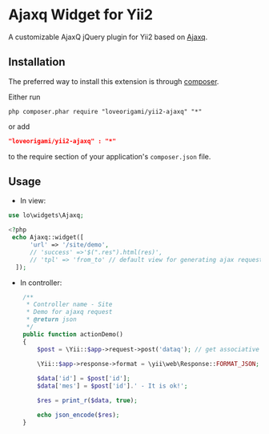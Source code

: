 Ajaxq Widget for Yii2
========================
A customizable AjaxQ jQuery plugin for Yii2 based on [Ajaxq](http://foliotek.github.io/AjaxQ/).

Installation
------------
The preferred way to install this extension is through [composer](http://getcomposer.org/download/).

Either run

```
php composer.phar require "loveorigami/yii2-ajaxq" "*"
```

or add

```json
"loveorigami/yii2-ajaxq" : "*"
```

to the require section of your application's `composer.json` file.

Usage
-----

* In view:

```php
use lo\widgets\Ajaxq;

<?php
 echo Ajaxq::widget([
      'url' => '/site/demo',
      // 'success' =>'$(".res").html(res)',
      // 'tpl' => 'from_to' // default view for generating ajax requests
  ]);

```

* In controller:
     
```php
    /**
     * Controller name - Site
     * Demo for ajaxq request
     * @return json
     */
    public function actionDemo()
    {
        $post = \Yii::$app->request->post('dataq'); // get associative array dataq

        \Yii::$app->response->format = \yii\web\Response::FORMAT_JSON;
        
		$data['id'] = $post['id'];
		$data['mes'] = $post['id'].' - It is ok!';

		$res = print_r($data, true);

        echo json_encode($res);
    }
```
